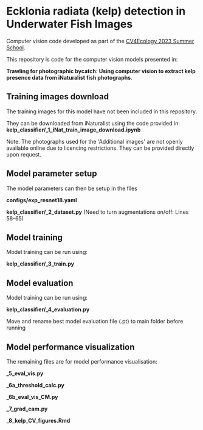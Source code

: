 # Ecklonia radiata (kelp) detection in Underwater Fish Images
Computer vision code developed as part of the [CV4Ecology 2023 Summer School](https://cv4ecology.caltech.edu/).

This repository is code for the computer vision models presented in:

**Trawling for photographic bycatch: Using computer vision to extract kelp presence data from iNaturalist fish photographs**. 


## Training images download

The  training images for this model have not been included in this repository.

They can be downloaded from iNaturalist using the code provided in: **kelp_classifier/_1_iNat_train_image_download.ipynb**

Note: The photographs used for the 'Additional images' are not openly available online due to licencing restrictions. They can be provided directly upon request.


## Model parameter setup
The model parameters can then be setup in the files 

**configs/exp_resnet18.yaml**

**kelp_classifier/_2_dataset.py** (Need to turn augmentations on/off: Lines 58-65)

## Model training
Model training can be run using: 

**kelp_classifier/_3_train.py**

## Model evaluation

Model training can be run using: 

**kelp_classifier/_4_evaluation.py**

 Move and rename best model evaluation file (.pt) to main folder before running

 ## Model performance visualization 
The remaining files are for model performance visualisation:

**_5_eval_vis.py**

**_6a_threshold_calc.py**

**_6b_eval_vis_CM.py**

**_7_grad_cam.py**

**_8_kelp_CV_figures.Rmd**
